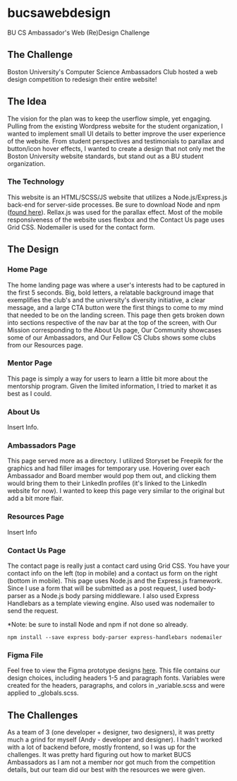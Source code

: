# bucsawebdesign
BU CS Ambassador's Web (Re)Design Challenge

## The Challenge
Boston University's Computer Science Ambassadors Club hosted a web design competition to redesign their entire website!

## The Idea
The vision for the plan was to keep the userflow simple, yet engaging. Pulling from the existing Wordpress website for the student organization, I wanted to implement small UI details to better improve the user experience of the website. From student perspectives and testimonials to parallax and button/icon hover effects, I wanted to create a design that not only met the Boston University website standards, but stand out as a BU student organization.

### The Technology
This website is an HTML/SCSS/JS website that utilizes a Node.js/Express.js back-end for server-side processes. Be sure to download Node and npm ([found here](https://nodejs.org/en/)). Rellax.js was used for the parallax effect. Most of the mobile responsiveness of the website uses flexbox and the Contact Us page uses Grid CSS. Nodemailer is used for the contact form.

## The Design
### Home Page
The home landing page was where a user's interests had to be captured in the first 5 seconds. Big, bold letters, a relatable background image that exemplifies the club's and the university's diversity initiative, a clear message, and a large CTA button were the first things to come to my mind that needed to be on the landing screen. This page then gets broken down into sections respective of the nav bar at the top of the screen, with Our Mission corresponding to the About Us page, Our Community showcases some of our Ambassadors, and Our Fellow CS Clubs shows some clubs from our Resources page.

### Mentor Page
This page is simply a way for users to learn a little bit more about the mentorship program. Given the limited information, I tried to market it as best as I could.

### About Us
Insert Info.

### Ambassadors Page
This page served more as a directory. I utilized Storyset be Freepik for the graphics and had filler images for temporary use. Hovering over each Ambassador and Board member would pop them out, and clicking them would bring them to their LinkedIn profiles (it's linked to the LinkedIn website for now). I wanted to keep this page very similar to the original but add a bit more flair.

### Resources Page
Insert Info

### Contact Us Page
The contact page is really just a contact card using Grid CSS. You have your contact info on the left (top in mobile) and a contact us form on the right (bottom in mobile). This page uses Node.js and the Express.js framework. Since I use a form that will be submitted as a post request, I used body-parser as a Node.js body parsing middleware. I also used Express Handlebars as a template viewing engine. Also used was nodemailer to send the request.

*Note: be sure to install Node and npm if not done so already.
```
npm install --save express body-parser express-handlebars nodemailer
```

### Figma File
Feel free to view the Figma prototype designs [here](https://www.figma.com/file/MnobzBu6fMPMuvJgLRbloh/BU-CS-Ambassadors-Web?node-id=0%3A1). This file contains our design choices, including headers 1-5 and paragraph fonts. Variables were created for the headers, paragraphs, and colors in _variable.scss and were applied to _globals.scss.

## The Challenges
As a team of 3 (one developer + designer, two designers), it was pretty much a grind for myself (Andy - developer and designer). I hadn't worked with a lot of backend before, mostly frontend, so I was up for the challenges. It was pretty hard figuring out how to market BUCS Ambassadors as I am not a member nor got much from the competition details, but our team did our best with the resources we were given.